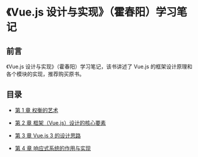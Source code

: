 # 《Vue.js 设计与实现》（霍春阳）学习笔记

## 前言

《Vue.js 设计与实现》（霍春阳）学习笔记，该书讲述了 Vue.js 的框架设计原理和各个模块的实现，推荐购买原书。

## 目录

- [第 1 章 权衡的艺术](./第1章%20权衡的艺术.md)

- [第 2 章 框架（Vue.js）设计的核心要素](./第2章%20框架（Vue.js）设计的核心要素.md)

- [第 3 章 Vue.js 3 的设计思路](./第3章%20Vue.js%203%20的设计思路.md)

- [第 4 章 响应式系统的作用与实现](./第4章%20响应式系统的作用与实现.md)
